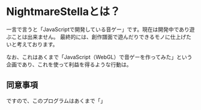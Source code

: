 # NightmareStellaとは？
一言で言うと「JavaScriptで開発している音ゲー」です。現在は開発中であり遊ぶことは出来ません。
最終的には、創作譜面で遊んだりできるモノに仕上げたいと考えております。

なお、これはあくまで「JavaScript（WebGL）で音ゲーを作ってみた」という企画であり、これを使って利益を得るような行動は。

## 同意事項
ですので、このプログラムはあくまで「」


